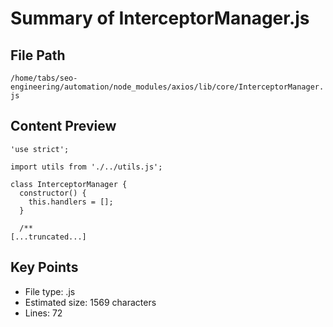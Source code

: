 # Summary of InterceptorManager.js
  
## File Path
`/home/tabs/seo-engineering/automation/node_modules/axios/lib/core/InterceptorManager.js`

## Content Preview
```
'use strict';

import utils from './../utils.js';

class InterceptorManager {
  constructor() {
    this.handlers = [];
  }

  /**
[...truncated...]
```

## Key Points
- File type: .js
- Estimated size: 1569 characters
- Lines: 72
